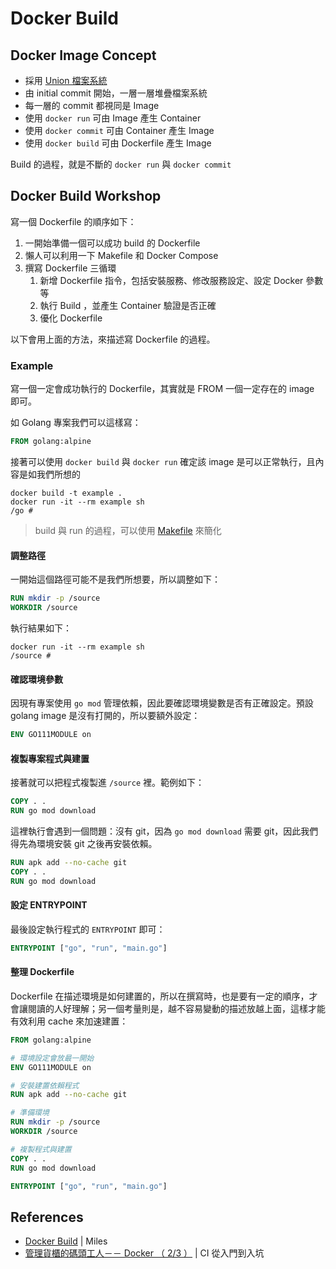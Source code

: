 # Docker Build

## Docker Image Concept

* 採用 [Union 檔案系統](https://philipzheng.gitbooks.io/docker_practice/content/underly/ufs.html)
* 由 initial commit 開始，一層一層堆疊檔案系統
* 每一層的 commit 都視同是 Image
* 使用 `docker run` 可由 Image 產生 Container
* 使用 `docker commit` 可由 Container 產生 Image
* 使用 `docker build` 可由 Dockerfile 產生 Image

Build 的過程，就是不斷的 `docker run` 與 `docker commit`

## Docker Build Workshop

寫一個 Dockerfile 的順序如下：

1.  一開始準備一個可以成功 build 的 Dockerfile
2.  懶人可以利用一下 Makefile 和 Docker Compose
3.  撰寫 Dockerfile 三循環
    1.  新增 Dockerfile 指令，包括安裝服務、修改服務設定、設定 Docker 參數等
    2.  執行 Build ，並產生 Container 驗證是否正確
    3.  優化 Dockerfile

以下會用上面的方法，來描述寫 Dockerfile 的過程。

### Example

寫一個一定會成功執行的 Dockerfile，其實就是 FROM 一個一定存在的 image 即可。

如 Golang 專案我們可以這樣寫：

```dockerfile
FROM golang:alpine
```

接著可以使用 `docker build` 與 `docker run` 確定該 image 是可以正常執行，且內容是如我們所想的

```
docker build -t example .
docker run -it --rm example sh
/go #
```

> build 與 run 的過程，可以使用 [Makefile](https://gist.github.com/MilesChou/c278f180b2c14af44bc752cdb437ab24) 來簡化

#### 調整路徑

一開始這個路徑可能不是我們所想要，所以調整如下：

```dockerfile
RUN mkdir -p /source
WORKDIR /source
```

執行結果如下：

```
docker run -it --rm example sh
/source #
```

#### 確認環境參數

因現有專案使用 `go mod` 管理依賴，因此要確認環境變數是否有正確設定。預設 golang image 是沒有打開的，所以要額外設定：

```dockerfile
ENV GO111MODULE on
```

#### 複製專案程式與建置

接著就可以把程式複製進 `/source` 裡。範例如下：

```dockerfile
COPY . .
RUN go mod download
```

這裡執行會遇到一個問題：沒有 git，因為 `go mod download` 需要 git，因此我們得先為環境安裝 git 之後再安裝依賴。

```dockerfile
RUN apk add --no-cache git
COPY . .
RUN go mod download
```

#### 設定 ENTRYPOINT

最後設定執行程式的 `ENTRYPOINT` 即可：

```dockerfile
ENTRYPOINT ["go", "run", "main.go"]
```

#### 整理 Dockerfile

Dockerfile 在描述環境是如何建置的，所以在撰寫時，也是要有一定的順序，才會讓閱讀的人好理解；另一個考量則是，越不容易變動的描述放越上面，這樣才能有效利用 cache 來加速建置：

```dockerfile
FROM golang:alpine

# 環境設定會放最一開始
ENV GO111MODULE on

# 安裝建置依賴程式
RUN apk add --no-cache git

# 準備環境
RUN mkdir -p /source
WORKDIR /source

# 複製程式與建置
COPY . .
RUN go mod download

ENTRYPOINT ["go", "run", "main.go"]
```

## References

* [Docker Build](https://docs.google.com/presentation/d/1OrcP6FKFpLwmzPhmFH8-O9SHJEyu-_K69tPw2gqqsHs) | Miles
* [管理貨櫃的碼頭工人－－ Docker （ 2/3 ）](https://ithelp.ithome.com.tw/articles/10186279) |  CI 從入門到入坑
